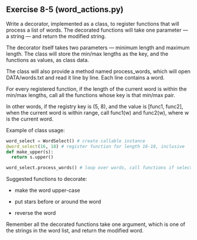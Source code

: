 ## Exercise 8-5 (word_actions.py)

Write a decorator, implemented as a class, to register functions that will process a list of words. The decorated functions will take one parameter — a string — and return the modified string.

The decorator itself takes two parameters — minimum length and maximum length. The class will store the min/max lengths as the key, and the functions as values, as class data.

The class will also provide a method named process_words, which will open DATA/words.txt and read it line by line. Each line contains a word.

For every registered function, if the length of the current word is within the min/max lengths, call all the functions whose key is that min/max pair.

In other words, if the registry key is (5, 8), and the value is [func1, func2], when the current word is within range, call func1(w) and func2(w), where w is the current word.

Example of class usage:

```python
word_select = WordSelect() # create callable instance 
@word_select(16, 18) # register function for length 16-18, inclusive 
def make_upper(s):
  return s.upper() 

word_select.process_words() # loop over words, call functions if selected
```

Suggested functions to decorate:

 * make the word upper-case

 * put stars before or around the word

 * reverse the word

Remember all the decorated functions take one argument, which is one of the strings in the word list, and return the modified word.

